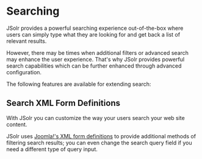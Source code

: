 # Searching

JSolr provides a powerful searching experience out-of-the-box where users can simply type what they are looking for and get back a list of relevant results.

However, there may be times when additional filters or advanced search may enhance the user experience. That's why JSolr provides powerful search capabilities which can be further enhanced through advanced configuration.

The following features are available for extending search:



## 

## Search XML Form Definitions

With JSolr you can customize the way your users search your web site content.

JSolr uses [Joomla!'s XML form definitions](https://docs.joomla.org/XML_JForm_form_definitions) to provide additional methods of filtering search results; you can even change the search query field if you need a different type of query input.

